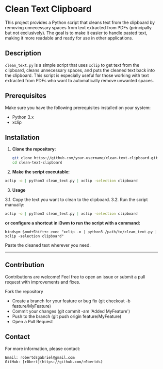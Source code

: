 # Clean Text Clipboard

This project provides a Python script that cleans text from the clipboard by removing unnecessary spaces from text extracted from PDFs (principally but not exclusively). The goal is to make it easier to handle pasted text, making it more readable and ready for use in other applications.

## Description

`clean_text.py` is a simple script that uses `xclip` to get text from the clipboard, cleans unnecessary spaces, and puts the cleaned text back into the clipboard. This script is especially useful for those working with text extracted from PDFs who want to automatically remove unwanted spaces.

## Prerequisites

Make sure you have the following prerequisites installed on your system:

- Python 3.x
- xclip

## Installation

1. **Clone the repository:**

   ```bash
   git clone https://github.com/your-username/clean-text-clipboard.git
   cd clean-text-clipboard

2. **Make the script executable:**
```bash
xclip -o | python3 clean_text.py | xclip -selection clipboard
```
3. **Usage**

3.1. Copy the text you want to clean to the clipboard.
3.2. Run the script manually:

 ```bash
xclip -o | python3 clean_text.py | xclip -selection clipboard
```
**or configure a shortcut in i3wm to run the script with a command:**
```plaintext
bindsym $mod+Shift+c exec "xclip -o | python3 /path/to/clean_text.py | xclip -selection clipboard"
```

Paste the cleaned text wherever you need.

---

## Contribution

Contributions are welcome! Feel free to open an issue or submit a pull request with improvements and fixes.

Fork the repository
- Create a branch for your feature or bug fix (git checkout -b feature/MyFeature)
- Commit your changes (git commit -am 'Added MyFeature')
- Push to the branch (git push origin feature/MyFeature)
- Open a Pull Request

## Contact

For more information, please contact:

    Email: robertdsgabriel@gmail.com
    GitHub: [r0bert](https://github.com/r0bertds)


